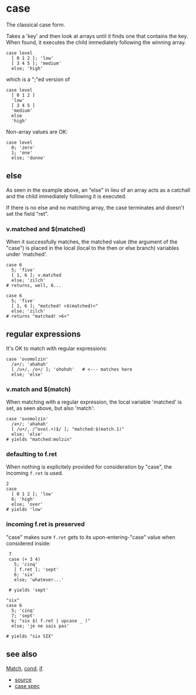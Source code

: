 
# case

The classical case form.

Takes a 'key' and then look at arrays until it finds one that contains
the key. When found, it executes the child immediately following the
winning array.

```
case level
  [ 0 1 2 ]; 'low'
  [ 3 4 5 ]; 'medium'
  else; 'high'
```
which is a ";"ed version of
```
case level
  [ 0 1 2 ]
  'low'
  [ 3 4 5 ]
  'medium'
  else
  'high'
```

Non-array values are OK:
```
case level
  0; 'zero'
  1; 'one'
  else; 'dunno'
```

## else

As seen in the example above, an "else" in lieu of an array acts as
a catchall and the child immediately following it is executed.

If there is no else and no matching array, the case terminates and
doesn't set the field "ret".

### v.matched and $(matched)

When it successfully matches, the matched value (the argument of the
"case") is placed in the local (local to the then or else branch)
variables under 'matched'.

```
case 6
  5; 'five'
  [ 1, 6 ]; v.matched
  else; 'zilch'
# returns, well, 6...
```

```
case 6
  5; 'five'
  [ 1, 6 ]; "matched! >$(matched)<"
  else; 'zilch'
# returns "matched! >6<"
```

## regular expressions

It's OK to match with regular expressions:
```
case 'ovomolzin'
  /a+/; 'ahahah'
  [ /u+/, /o+/ ]; 'ohohoh'   # <--- matches here
  else; 'else'
```

### v.match and $(match)

When matching with a regular expression, the local variable 'matched' is
set, as seen above, but also 'match':

```
case 'ovomolzin'
  /a+/; 'ahahah'
  [ /u+/, /^ovo(.+)$/ ]; "matched:$(match.1)"
  else; 'else'
# yields "matched:molzin"
```

### defaulting to f.ret

When nothing is explicitely provided for consideration by "case", the
incoming `f.ret` is used.

```
2
case
  [ 0 1 2 ]; 'low'
  6; 'high'
  else; 'over'
# yields 'low'
```

### incoming f.ret is preserved

"case" makes sure `f.ret` gets to its upon-entering-"case" value
when considered inside:

```
 7
 case (+ 3 4)
   5; 'cinq'
   [ f.ret ]; 'sept'
   6; 'six'
   else; 'whatever...'

 # yields 'sept'
```

```
"six"
case 6
  5; 'cinq'
  7; 'sept'
  6; "six $( f.ret | upcase _ )"
  else; 'je ne sais pas'

# yields "six SIX"
```

## see also

[Match](match.md), [cond](cond.md), [if](if.md).


* [source](https://github.com/floraison/flor/tree/master/lib/flor/pcore/case.rb)
* [case spec](https://github.com/floraison/flor/tree/master/spec/pcore/case_spec.rb)

